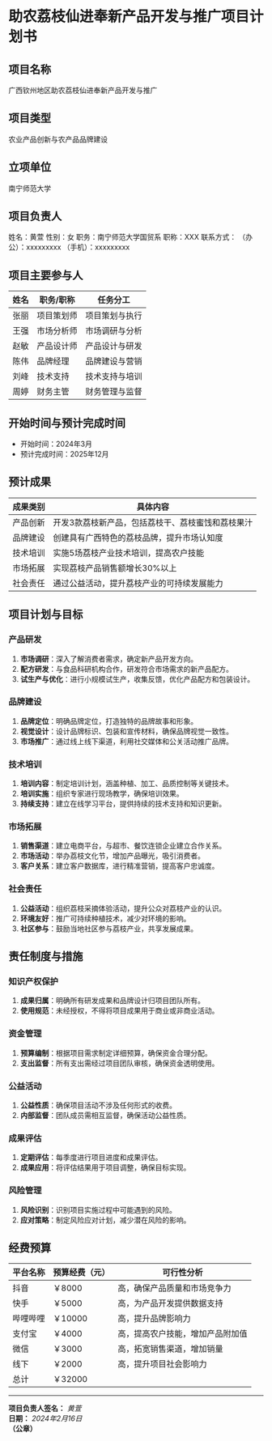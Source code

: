 # 助农荔枝仙进奉新产品开发与推广项目计划书

## 项目名称
广西钦州地区助农荔枝仙进奉新产品开发与推广

## 项目类型
农业产品创新与农产品品牌建设

## 立项单位
南宁师范大学

## 项目负责人
姓名：黄萱
性别：女
职务：南宁师范大学国贸系
职称：XXX
联系方式：
（办公）：xxxxxxxxx
（手机）：xxxxxxxxx

## 项目主要参与人
| 姓名   | 职务/职称 | 任务分工         |
|--------|------------|----------------|
| 张丽   | 项目策划师   | 项目策划与执行   |
| 王强   | 市场分析师 | 市场调研与分析   |
| 赵敏   | 产品设计师 | 产品设计与研发   |
| 陈伟   | 品牌经理   | 品牌建设与营销   |
| 刘峰   | 技术支持   | 技术支持与培训   |
| 周婷   | 财务主管   | 财务管理与监督   |

## 开始时间与预计完成时间
- 开始时间：2024年3月
- 预计完成时间：2025年12月

## 预计成果
| 成果类别         | 具体内容                                     |
|----------------|--------------------------------------------|
| 产品创新         | 开发3款荔枝新产品，包括荔枝干、荔枝蜜饯和荔枝果汁 |
| 品牌建设         | 创建具有广西特色的荔枝品牌，提升市场认知度         |
| 技术培训         | 实施5场荔枝产业技术培训，提高农户技能             |
| 市场拓展         | 实现荔枝产品销售额增长30%以上                   |
| 社会责任         | 通过公益活动，提升荔枝产业的可持续发展能力         |

## 项目计划与目标
### 产品研发
1. **市场调研**：深入了解消费者需求，确定新产品开发方向。
2. **配方研发**：与食品科研机构合作，研发符合市场需求的新产品配方。
3. **试生产与优化**：进行小规模试生产，收集反馈，优化产品配方和包装设计。

### 品牌建设
1. **品牌定位**：明确品牌定位，打造独特的品牌故事和形象。
2. **视觉设计**：设计品牌标识、包装和宣传材料，确保品牌视觉一致性。
3. **市场推广**：通过线上线下渠道，利用社交媒体和公关活动推广品牌。

### 技术培训
1. **培训内容**：制定培训计划，涵盖种植、加工、品质控制等关键技术。
2. **培训实施**：组织专家进行现场教学，确保培训效果。
3. **持续支持**：建立在线学习平台，提供持续的技术支持和知识更新。

### 市场拓展
1. **销售渠道**：建立电商平台，与超市、餐饮连锁企业建立合作关系。
2. **市场活动**：举办荔枝文化节，增加产品曝光，吸引消费者。
3. **客户关系**：建立客户数据库，进行精准营销，提高客户忠诚度。

### 社会责任
1. **公益活动**：组织荔枝采摘体验活动，提升公众对荔枝产业的认识。
2. **环境友好**：推广可持续种植技术，减少对环境的影响。
3. **社区参与**：鼓励当地社区参与荔枝产业，共享发展成果。

## 责任制度与措施
### 知识产权保护
1. **成果归属**：明确所有研发成果和品牌设计归项目团队所有。
2. **使用规范**：未经授权，不得将项目成果用于商业或非商业活动。

### 资金管理
1. **预算编制**：根据项目需求制定详细预算，确保资金合理分配。
2. **支出监督**：所有支出需经过项目团队审核，确保资金透明使用。

### 公益活动
1. **公益性质**：确保项目活动不涉及任何形式的收费。
2. **内部监督**：团队成员需相互监督，确保活动公益性质。

### 成果评估
1. **定期评估**：每季度进行项目进度和成果评估。
2. **成果应用**：将评估结果用于项目调整，确保目标实现。

### 风险管理
1. **风险识别**：识别项目实施过程中可能遇到的风险。
2. **应对策略**：制定风险应对计划，减少潜在风险的影响。

## 经费预算
| 平台名称       | 预算经费（元） | 可行性分析 |
|--------------|----------------|------------|
| 抖音      | ￥8000          | 高，确保产品质量和市场竞争力 |
| 快手       | ￥5000          | 高，为产品开发提供数据支持 |
| 哔哩哔哩       | ￥10000         | 高，提升品牌影响力 |
| 支付宝       | ￥4000          | 高，提高农户技能，增加产品附加值 |
| 微信       | ￥3000          | 高，拓宽销售渠道，增加销量 |
| 线下       | ￥2000          | 高，提升项目社会影响力 |
| 总计           | ￥32000         |             |

---

**项目负责人签名：** _黄萱_  
**日期：** _2024年2月16日_  
**（公章）**